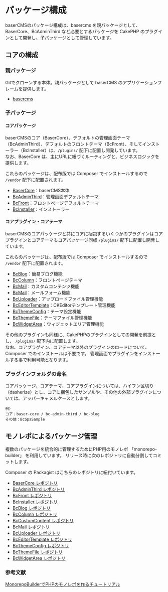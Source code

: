 # パッケージ構成

baserCMSのパッケージ構成は、basercms を親パッケージとして、BaserCore、BcAdminThird など必要とするパッケージを CakePHP のプラグインとして開発し、子パッケージとして管理しています。  

 
## コアの構成

### 親パッケージ

Gitでクローンする本体。親パッケージとして baserCMS のアプリケーションフレームを提供します。

- [basercms](https://github.com/baserproject/basercms)

### 子パッケージ
#### コアパッケージ
baserCMSのコア（BaserCore）、デフォルトの管理画面テーマ（BcAdminThird）、デフォルトのフロントテーマ（BcFront）、そしてインストーラー（BcInstaller）は、`/plugins/` 配下に配置し開発しています。   
なお、BaserCore は、主にURLに紐づくルーティングと、ビジネスロジックを提供します。

これらのパッケージは、配布版では Composer でインストールするので `/vendor` 配下に配置されます。
- [BaserCore](https://github.com/baserproject/basercms/tree/5.1.x/plugins/baser-core)：baserCMS本体
- [BcAdminThird](https://github.com/baserproject/basercms/tree/5.1.x/plugins/bc-admin-third)：管理画面デフォルトテーマ
- [BcFront](https://github.com/baserproject/basercms/tree/5.1.x/plugins/bc-front)：フロントページデフォルトテーマ
- [BcInstaller](https://github.com/baserproject/basercms/tree/5.1.x/plugins/bc-installer)：インストーラー


 
#### コアプラグイン・コアテーマ
baserCMSのコアパッケージと共にコアに梱包するいくつかのプラグインはコアプラグインとコアテーマもコアパッケージ同様 `/plugins/` 配下に配置し開発しています。

これらのパッケージは、配布版では Composer でインストールするので `/vendor` 配下に配置されます。
- [BcBlog](https://github.com/baserproject/basercms/tree/5.1.x/plugins/bc-blog)：簡易ブログ機能
- [BcColumn](https://github.com/baserproject/basercms/tree/5.1.x/plugins/bc-column)：フロントページテーマ
- [BcMail](https://github.com/baserproject/basercms/tree/5.1.x/plugins/bc-custom-content)：カスタムコンテンツ機能
- [BcMail](https://github.com/baserproject/basercms/tree/5.1.x/plugins/bc-mail)：メールフォーム機能
- [BcUploader](https://github.com/baserproject/basercms/tree/5.1.x/plugins/bc-uploader)：アップロードファイル管理機能
- [BcEditorTemplate](https://github.com/baserproject/basercms/tree/5.1.x/plugins/bc-editor-template)：CKEditorテンプレート管理機能
- [BcThemeConfig](https://github.com/baserproject/basercms/tree/5.1.x/plugins/bc-theme-config)：テーマ設定機能
- [BcThemeFile](https://github.com/baserproject/basercms/tree/5.1.x/plugins/bc-theme-file)：テーマファイル管理機能
- [BcWidgetArea](https://github.com/baserproject/basercms/tree/5.1.x/plugins/bc-widget-area)：ウィジェットエリア管理機能



その他のプラグインも同様に、CakePHPのプラグインとしての開発を前提とし、 `/plugins/` 配下内に配置します。  
なお、コアプラグイン、コアテーマ以外のプラグインのロードについて、 Composer でのインストールは不要です。 管理画面でプラグインをインストールする事で利用可能となります。

### プラグインフォルダの命名
コアパッケージ、コアテーマ、コアプラグインについては、ハイフン区切り（dasherize）とし、コアに梱包したサンプルや、その他の外部プラグインについては、アッパーキャメルケースとします。

```
例）
コア：baser-core / bc-admin-third / bc-blog
その他：BcSpaSample
```

## モノレポによるパッケージ管理

複数のパッケージを統合的に管理するためにPHP用のモノレポ 「monorepo-builder」 を利用しています。
リリース時に次のレポジトリに自動分割してコミットします。

Composer の Packagist はこちらのレポジトリに紐付いています。
- [BaserCore レポジトリ](https://github.com/baserproject/baser-core)
- [BcAdminThird レポジトリ](https://github.com/baserproject/bc-admin-third)
- [BcFront レポジトリ](https://github.com/baserproject/bc-front)
- [BcInstaller レポジトリ](https://github.com/baserproject/bc-installer)
- [BcBlog レポジトリ](https://github.com/baserproject/bc-blog)
- [BcColumn レポジトリ](https://github.com/baserproject/bc-column)
- [BcCustomContent レポジトリ](https://github.com/baserproject/bc-custom-content)
- [BcMail レポジトリ](https://github.com/baserproject/bc-mail)
- [BcUploader レポジトリ](https://github.com/baserproject/bc-uploader)
- [BcEditorTemplate レポジトリ](https://github.com/baserproject/bc-editor-template)
- [BcThemeConfig レポジトリ](https://github.com/baserproject/bc-theme-config)
- [BcThemeFile レポジトリ](https://github.com/baserproject/bc-theme-file)
- [BcWidgetArea レポジトリ](https://github.com/baserproject/bc-widget-area)

### 参考文献
[MonorepoBuilderでPHPのモノレポを作るチュートリアル](https://qiita.com/suin/items/421a55bdb009b2ada2d1)


